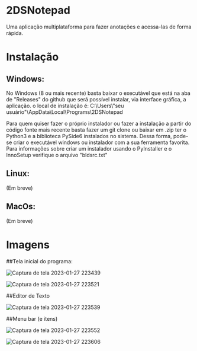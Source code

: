 # 2DSNotepad
Uma aplicação multiplataforma para fazer anotações e acessa-las de forma rápida.

# Instalação
  ## Windows:
  No Windows (8 ou mais recente) basta baixar o executável que está na aba de "Releases" do github que será possível instalar, via interface gráfica, a aplicação.
  o local de instalação é: C:\Users\\"seu usuário"\AppData\Local\Programs\2DSNotepad
  
  Para quem quiser fazer o próprio instalador ou fazer a instalação a partir do código fonte mais recente basta fazer um git clone ou baixar em .zip
  ter o Python3 e a biblioteca PySide6 instalados no sistema. Dessa forma, pode-se criar o executável windows ou instalador com a sua ferramenta favorita.
  Para informações sobre criar um instalador usando o PyInstaller e o InnoSetup verifique o arquivo "bldsrc.txt"
  
  ## Linux:
  (Em breve)
  ## MacOs:
  (Em breve)

 # Imagens
 
 ##Tela inicial do programa:
 
 
 ![Captura de tela 2023-01-27 223439](https://user-images.githubusercontent.com/77358718/226072481-b10baf07-46ec-4d86-82cb-dd4b164446bd.jpg)


 ![Captura de tela 2023-01-27 223521](https://user-images.githubusercontent.com/77358718/226072538-16e26077-720a-41af-932c-6b13564d7a10.jpg)
 
 
 
 ##Editor de Texto
 
 
 ![Captura de tela 2023-01-27 223539](https://user-images.githubusercontent.com/77358718/226072545-bc2002a8-ae3f-45b5-a210-6fa89c6553b3.jpg)
 
 
 
 ##Menu bar (e itens)
 
 
 ![Captura de tela 2023-01-27 223552](https://user-images.githubusercontent.com/77358718/226072555-6dbf5cc0-d1b2-4876-996e-3b123ad37ed7.jpg)
 
 
 ![Captura de tela 2023-01-27 223606](https://user-images.githubusercontent.com/77358718/226072560-15b57241-5fdf-4ddf-8745-86163f0c749a.jpg)

 

 
